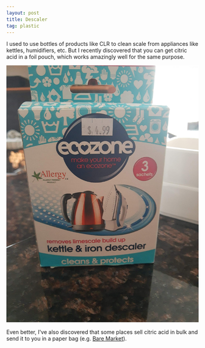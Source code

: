 ```yaml
---
layout: post
title: Descaler
tag: plastic
---
```


I used to use bottles of products like CLR to clean scale from appliances like kettles, humidifiers, etc. But I recently discovered that you can get citric acid in a foil pouch, which works amazingly well for the same purpose.

![Citric acid pouches](../images/descale.jpg)

Even better, I've also discovered that some places sell citric acid in bulk and send it to you in a paper bag (e.g. [Bare Market](https://www.baremarket.ca)).

